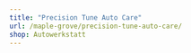 ```yaml
---
title: "Precision Tune Auto Care"
url: /maple-grove/precision-tune-auto-care/
shop: Autowerkstatt
---
```

